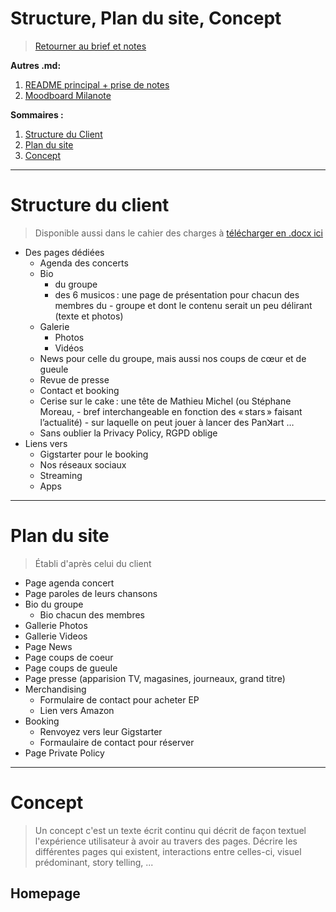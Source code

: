 # Structure, Plan du site, Concept

> [Retourner au brief et notes](https://github.com/MaideAkdede/PanKart)

**Autres .md:**
1. [README principal + prise de notes](https://github.com/MaideAkdede/PanKart/blob/main/README.md)
2. [Moodboard Milanote](https://app.milanote.com/1Ld0eK1FRpgi9v?p=EAASJw7nFsv)

**Sommaires :**

1. [Structure du Client](#structurdu-client)
2. [Plan du site](#plan-du-site)
3. [Concept](#concept)

***

# Structure du client

> Disponible aussi dans le cahier des charges à [télécharger en .docx ici](../files/brief_projet_website_pankart_2021_02_12.docx)

- Des pages dédiées
  - Agenda des concerts
  - Bio
    - du groupe
    - des 6 musicos : une page de présentation pour chacun des membres du - groupe et dont le contenu serait un peu délirant (texte et photos)
  - Galerie
    - Photos
    - Vidéos
  - News pour celle du groupe, mais aussi nos coups de cœur et de gueule
  - Revue de presse
  - Contact et booking
  - Cerise sur le cake : une tête de Mathieu Michel (ou Stéphane Moreau, - bref interchangeable en fonction des « stars » faisant l’actualité) - sur laquelle on peut jouer à lancer des Panꓘart …
  - Sans oublier la Privacy Policy, RGPD oblige
- Liens vers
  - Gigstarter pour le booking
  - Nos réseaux sociaux
  - Streaming
  - Apps

***

# Plan du site

> Établi d'après celui du client

- Page agenda concert
- Page paroles de leurs chansons
- Bio du groupe
  - Bio chacun des membres
- Gallerie Photos
- Gallerie Videos
- Page News
- Page coups de coeur
- Page coups de gueule
- Page presse (apparision TV, magasines, journeaux, grand titre)
- Merchandising
  - Formulaire de contact pour acheter EP
  - Lien vers Amazon
- Booking
  - Renvoyez vers leur Gigstarter
  - Formaulaire de contact pour réserver
- Page Private Policy

***

# Concept

> Un concept c'est un texte écrit continu qui décrit de façon textuel l'expérience utilisateur à avoir au travers des pages. Décrire les différentes pages qui existent, interactions entre celles-ci, visuel prédominant, story telling, ...


## Homepage
